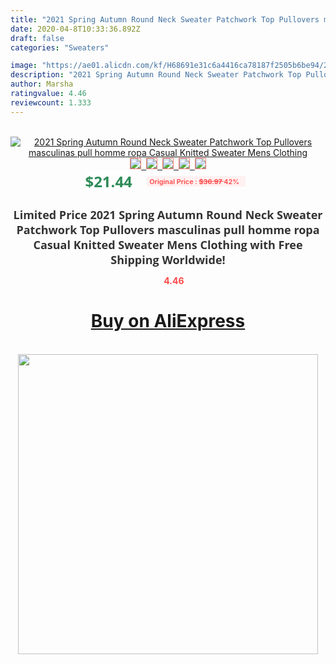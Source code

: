 ```yaml
---
title: "2021 Spring Autumn Round Neck Sweater Patchwork Top Pullovers masculinas pull homme ropa Casual Knitted Sweater Mens Clothing"
date: 2020-04-8T10:33:36.892Z
draft: false
categories: "Sweaters"

image: "https://ae01.alicdn.com/kf/H68691e31c6a4416ca78187f2505b6be94/2021-Spring-Autumn-Round-Neck-Sweater-Patchwork-Top-Pullovers-masculinas-pull-homme-ropa-Casual-Knitted-Sweater.jpg"
description: "2021 Spring Autumn Round Neck Sweater Patchwork Top Pullovers masculinas pull homme ropa Casual Knitted Sweater Mens Clothing"
author: Marsha
ratingvalue: 4.46
reviewcount: 1.333
---
```

<br>
<div style="text-align: center;">
<a href="https://s.click.aliexpress.com/e/_AmUC9R" target="_blank" rel="nofollow noopener noreferrer"><img alt="2021 Spring Autumn Round Neck Sweater Patchwork Top Pullovers masculinas pull homme ropa Casual Knitted Sweater Mens Clothing" class="magnifier-image" src="https://ae01.alicdn.com/kf/H68691e31c6a4416ca78187f2505b6be94/2021-Spring-Autumn-Round-Neck-Sweater-Patchwork-Top-Pullovers-masculinas-pull-homme-ropa-Casual-Knitted-Sweater.jpg_640x640.jpg">
<br>
<img style="border:1px solid salmon" src="https://ae01.alicdn.com/kf/H68691e31c6a4416ca78187f2505b6be94/2021-Spring-Autumn-Round-Neck-Sweater-Patchwork-Top-Pullovers-masculinas-pull-homme-ropa-Casual-Knitted-Sweater.jpg_120x120.jpg">&nbsp;&nbsp;<img style="border:1px solid salmon" src="https://ae01.alicdn.com/kf/Hf075fea158c64500953377f80152972cx/2021-Spring-Autumn-Round-Neck-Sweater-Patchwork-Top-Pullovers-masculinas-pull-homme-ropa-Casual-Knitted-Sweater.jpg_120x120.jpg">&nbsp;&nbsp;<img style="border:1px solid salmon" src="https://ae01.alicdn.com/kf/Ha788a6f6810a4323b69f098b0b9448c55/2021-Spring-Autumn-Round-Neck-Sweater-Patchwork-Top-Pullovers-masculinas-pull-homme-ropa-Casual-Knitted-Sweater.jpg_120x120.jpg">&nbsp;&nbsp;<img style="border:1px solid salmon" src="https://ae01.alicdn.com/kf/H2f78e406016a47ae92168252aa3d6d57Z/2021-Spring-Autumn-Round-Neck-Sweater-Patchwork-Top-Pullovers-masculinas-pull-homme-ropa-Casual-Knitted-Sweater.jpg_120x120.jpg">&nbsp;&nbsp;<img style="border:1px solid salmon" src="https://ae01.alicdn.com/kf/H3f11447ad04f410fa0cd177fd5739962o/2021-Spring-Autumn-Round-Neck-Sweater-Patchwork-Top-Pullovers-masculinas-pull-homme-ropa-Casual-Knitted-Sweater.jpg_120x120.jpg"></a></div><br0>
<div style="text-align: center;"><span style="background-color: white; border: 0px; box-sizing: border-box; color: seagreen; display: inline-block; font-family: &quot;open sans&quot; , &quot;arial&quot; , &quot;helvetica&quot; , sans-serif , &quot;heiti&quot;; font-size: 24px; font-stretch: inherit; font-weight: 700; line-height: inherit; margin: 0px 10px 0px 0px; padding: 0px; vertical-align: middle;">$21.44 </span>
<span style="background: rgb(255 , 241 , 241); border-radius: 3px; border: 0px; box-sizing: border-box; color: #ff4747; display: inline-block; font-family: inherit; font-size: 12px; font-stretch: inherit; font-style: inherit; font-variant: inherit; font-weight: 600; line-height: inherit; margin: 0px; padding: 2px 5px; transform: scale(0.9); vertical-align: middle;">Original Price : <b style="text-decoration: line-through;">$36.97 </b> 42%&nbsp;&nbsp;</span></div>
<h1 style="color: #333333; display: inline-block; font-family: &quot;open sans&quot; , &quot;arial&quot; , &quot;helvetica&quot; , sans-serif , &quot;heiti&quot;; font-size: 18px; font-stretch: inherit; font-weight: 700; text-align: center;">Limited Price 2021 Spring Autumn Round Neck Sweater Patchwork Top Pullovers masculinas pull homme ropa Casual Knitted Sweater Mens Clothing with Free Shipping Worldwide!</h1>
<div style="color: #ff4747; text-align: center;">
<img src="https://4.bp.blogspot.com/-M0ZcTcb-5uY/XleCXlxnR4I/AAAAAAAAAEc/OrjgMkXV1oMQFaCRZj5HQwOCBcu3w1FegCPcBGAYYCw/s1600/star.png" style="height: 15px;">&nbsp;<b>4.46</b></div>
<div class="button_cont" align="center"><a class="buynow_a" href="https://s.click.aliexpress.com/e/_AmUC9R" target="_blank" rel="nofollow noopener noreferrer"><H1>Buy on AliExpress</H1></a></div><br>
<div class="separator" style="clear: both; text-align: center;">
<img src="https://lh3.googleusercontent.com/-pTy5HemUv9M/XlePHvY0dAI/AAAAAAAAAE4/0nX5iRUoIWY8eMW9Dpxeirr157OZliDIgCLcBGAsYHQ/s1600/badge.gif" width="480">
</div>
